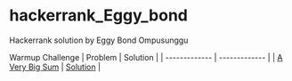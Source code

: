 # hackerrank_Eggy_bond
Hackerrank solution by Eggy Bond Ompusunggu 

Warmup Challenge
| Problem  | Solution |
| ------------- | ------------- |
| [A Very Big Sum](https://www.hackerrank.com/challenges/a-very-big-sum/problem)  | [Solution](https://github.com/EggyBond/hackerrank_Eggy_bond/edit/master/README.md)  |


